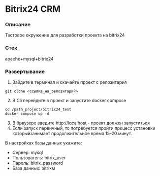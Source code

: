 # Bitrix24 CRM

### Описание
Тестовое окружение для разработки проекта на bitrix24

### Стек
apache+mysql+bitrix24

### Развертывание

1) Зайдите в терминал и скачайте проект с репозитария

```
git clone <ссылка_на_репозитарий>
```

2) В Cli перейдите в проект и запустите docker compose
  ```
  cd /path_project/bitrix24_test
  docker compose up -d
  ```
3) В браузере введите http://localhost - проект должен запуститься
4) Если запуск первичный, то потребуется пройти процесс установки которыйзанимает продолжительное время 15-20 минут.

В настройках базы данных укажите:

- Сервер: mysql
- Пользователь: bitrix_user
- Пароль: bitrix_password
- База данных: bitrixм
